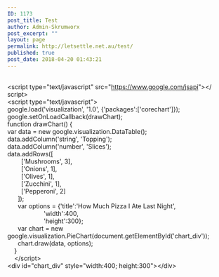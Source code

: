 ```yaml
---
ID: 1173
post_title: Test
author: Admin-Skrumworx
post_excerpt: ""
layout: page
permalink: http://letsettle.net.au/test/
published: true
post_date: 2018-04-20 01:43:21
---
```

<p><br />&lt;script type="text/javascript" src="<a href="https://www.google.com/jsapi" target="_blank" rel="nofollow noopener">https://www.google.com/<wbr />jsapi</a>"&gt;&lt;/ <br />script&gt; <br />&lt;script type="text/javascript"&gt; <br />google.load('visualization', '1.0', {'packages':['corechart']}); <br />google.setOnLoadCallback(<wbr />drawChart); <br />function drawChart() { <br />var data = new google.visualization.<wbr />DataTable(); <br />data.addColumn('string', 'Topping'); <br />data.addColumn('number', 'Slices'); <br />data.addRows([ <br />        ['Mushrooms', 3], <br />        ['Onions', 1], <br />        ['Olives', 1], <br />        ['Zucchini', 1], <br />        ['Pepperoni', 2] <br />      ]); <br />      var options = {'title':'How Much Pizza I Ate Last Night', <br />                     'width':400, <br />                     'height':300}; <br />      var chart = new <br />google.visualization.PieChart(<wbr />document.getElementById('<wbr />chart_div')); <br />      chart.draw(data, options); <br />    } <br />    &lt;/script&gt; <br />&lt;div id="chart_div" style="width:400; height:300"&gt;&lt;/div&gt; </p>